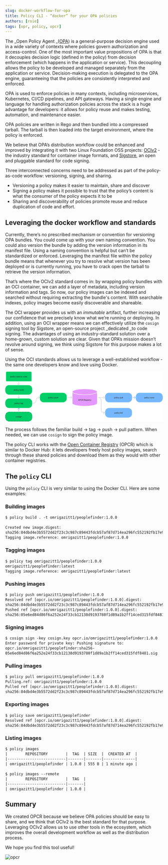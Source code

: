 ```yaml
---
slug: docker-workflow-for-opa
title: Policy CLI - “docker” for your OPA policies
authors: [roie]
tags: [opr, policy, opcr]
---
```


The _Open Policy Agent _([OPA](https://www.openpolicyagent.org/)) is a general-purpose decision engine used in a wide variety of contexts where policies govern authorization and access-control. One of the most important value propositions of OPA is that it decouples decision logic (defined in the policy) from decision enforcement (which happens in the application or service). This decoupling allows the policy to be developed and managed separately from the application or service. Decision-making execution is delegated to the OPA engine, guaranteeing that the policies are consistently interpreted and enforced. 

OPA is used to enforce policies in many contexts, including microservices, Kubernetes, CI/CD pipelines, and API gateways. Having a single engine and language for handling authorization policies across the stack is a huge advantage for developers: it allows for policy reuse and makes testing, automation, and maintenance easier.

OPA policies are written in Rego and then bundled into a compressed tarball. The tarball is then loaded into the target environment, where the policy is enforced.

We believe that OPA’s distribution workflow could be enhanced and improved by integrating it with two Linux Foundation OSS projects: [OCIv2](https://opencontainers.org/) - the industry standard for container image formats, and [Sigstore](https://www.sigstore.dev/), an open and pluggable standard for code signing.   

Three interconnected concerns need to be addressed as part of the policy-as-code workflow: versioning, signing, and sharing. 

* Versioning a policy makes it easier to maintain, share and discover
* Signing a policy makes it possible to trust that the policy’s content is what the consumer of the policy expects it to be
* Sharing and discoverability of policies promote reuse and reduce duplication of code and effort. 

<!--truncate-->

## Leveraging the docker workflow and standards

Currently, there’s no prescribed mechanism or convention for versioning OPA bundles. You could come up with your own naming convention. You could also version the bundle by adding the version information in its manifest file. Using a naming convention is helpful but can’t be standardized or enforced. Leveraging the manifest file within the policy bundle means that whenever you try to resolve what version has been deployed or is currently running, you have to crack open the tarball to retrieve the version information. 

That’s where the OCIv2 standard comes in: by wrapping policy bundles with an OCI container, we can add a layer of metadata, including version information and tags. So now, our policy images can be indexed and searched without requiring extracting the bundle's content. With searchable indexes, policy images become easily discoverable and shareable. 

The OCI wrapper provides us with an _immutable_ artifact, further increasing our confidence that we precisely know what we’re running or deploying. In addition, using an OCI wrapper means we can effectively utilize the `cosign` signing tool by Sigstore, an open-source project _dedicated _to code signing. The advantages of using an industry-standard solution over a home-grown, custom solution are clear. Given that OPA’s mission doesn’t revolve around signing, we think using Sigstore for this purpose makes a lot of sense. 

Using the OCI standards allows us to leverage a well-established workflow - the same one developers know and love using Docker. 

![workflow](./workflow.png "policy workflow")

The process follows the familiar build -> tag -> push -> pull pattern. When needed, we can use `cosign` to sign the policy image. 

The policy CLI works with the [Open Container Registry](https://opcr.io) (OPCR) which is similar to Docker Hub: it lets developers freely host policy images, search through these shared policies and download them as they would with other container registries. 

## The `policy` CLI

Using the `policy` CLI is very similar to using the Docker CLI. Here are some examples:

### Building images

```
$ policy build . -t omrigazitt1/peoplefinder:1.0.0

Created new image.digest: sha256:84dbd4e3b5572dd2f23c3c987c89443fdcb57af87d714ea296fc552192fb17e9
Tagging image.reference: omrigazitt1/peoplefinder:1.0.0
```

### Tagging images

```
$ policy tag omrigazitt1/peoplefinder:1.0.0 omrigazitt1/peoplefinder:latest
Tagging image.reference: omrigazitt1/peoplefinder:latest
```

### Pushing images

```
$ policy push omrigazitt1/peoplefinder:1.0.0
Resolved ref [opcr.io/omrigazitt1/peoplefinder:1.0.0].digest: sha256:84dbd4e3b5572dd2f23c3c987c89443fdcb57af87d714ea296fc552192fb17e9
Pushed ref [opcr.io/omrigazitt1/peoplefinder:1.0.0].digest: sha256:05e6ed84d86f6a252e24f33cb12138d9193780f1d89a1b2ff14ced315fdf8481
```

### Signing images

```
$ cosign sign -key cosign.key opcr.io/omrigazitt1/peoplefinder:1.0.0
Enter password for private key: Pushing signature to: opcr.io/omrigazitt1/peoplefinder:sha256-05e6ed84d86f6a252e24f33cb12138d9193780f1d89a1b2ff14ced315fdf8481.sig
```

### Pulling images

```
$ policy pull omrigazitt1/peoplefinder:1.0.0
Pulling.ref: omrigazitt1/peoplefinder:1.0.0
Pulled ref [opcr.io/omrigazitt1/peoplefinder:1.0.0].digest: sha256:84dbd4e3b5572dd2f23c3c987c89443fdcb57af87d714ea296fc552192fb17e9
```

### Exporting images

```
$ policy save omrigazitt1/peoplefinder
Resolved ref [opcr.io/omrigazitt1/peoplefinder:1.0.0].digest: sha256:84dbd4e3b5572dd2f23c3c987c89443fdcb57af87d714ea296fc552192fb17e9
```

### Listing images

```
$ policy images
|        REPOSITORY        |  TAG  | SIZE  |  CREATED AT  |
|--------------------------|-------|-------|--------------|
| omrigazitt1/peoplefinder | 1.0.0 | 555 B | 1 minute ago |

$ policy images --remote
|        REPOSITORY        |  TAG  | 
|--------------------------|-------|
| omrigazitt1/peoplefinder | 1.0.0 | 
```

## Summary

We created OPCR because we believe OPA policies should be easy to share, and we think that OCIv2 is the best standard for that purpose. Leveraging OCIv2 allows us to use other tools in the ecosystem, which improves the overall development workflow as well as the distribution process.

We hope you find this tool useful!

![opcr](/img/logo.png)
